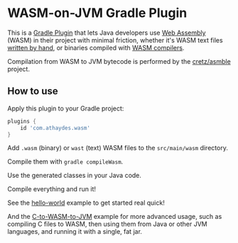 # WASM-on-JVM Gradle Plugin

This is a [Gradle Plugin](https://docs.gradle.org/current/userguide/plugins.html) that lets Java developers
use [Web Assembly](https://webassembly.org/) (WASM) in their project with minimal friction,
whether it's WASM text files [written by hand](https://blog.scottlogic.com/2018/04/26/webassembly-by-hand.html),
or binaries compiled with [WASM compilers](https://github.com/appcypher/awesome-wasm-langs).

Compilation from WASM to JVM bytecode is performed by the [cretz/asmble](https://github.com/cretz/asmble) project.

## How to use

Apply this plugin to your Gradle project:

```groovy
plugins {
    id 'com.athaydes.wasm'
}
```

Add `.wasm` (binary) or `wast` (text) WASM files to the `src/main/wasm` directory.

Compile them with `gradle compileWasm`.

Use the generated classes in your Java code.

Compile everything and run it!

See the [hello-world](examples/hello-world) example to get started real quick!

And the [C-to-WASM-to-JVM](examples/configured-c-to-wasm) example for more advanced usage, such as
compiling C files to WASM, then using them from Java or other JVM languages, and running it with a single,
fat jar.
